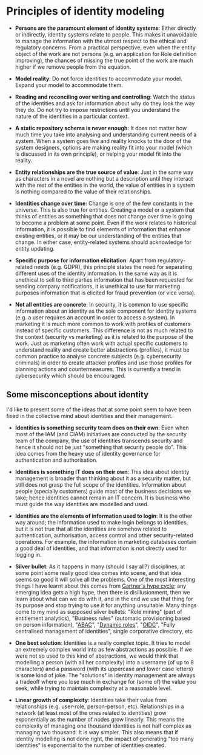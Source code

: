# Principles of identity modeling

- **Persons are the paramount element of identity systems**: Either directly or indirectly, identity systems relate to people. This makes it unavoidable to manage the information with the utmost respect to the ethical and regulatory concerns. From a practical perspective, even when the entity object of the work are not persons (e.g. an application for Role definition improving), the chances of missing the true point of the work are much higher if we remove people from the equation.

- **Model reality**: Do not force identities to accommodate your model. Expand your model to accommodate them.

- **Reading and reconciling over writing and controlling**: Watch the status of the identities and ask for information about why do they look the way they do. Do not try to impose restrictions until you understand the nature of the identities in a particular context.

- **A static repository schema is never enough**: It does not matter how much time you take into analysing and understanding current needs of a system. When a system goes live and reality knocks to the door of the system designers, options are making reality fit into your model (which is discussed in its own principle), or helping your model fit into the reality.

- **Entity relationships are the true source of value**: Just in the same way as characters in a novel are nothing but a description until they interact with the rest of the entities in the world, the value of entities in a system is nothing compared to the value of their relationships.

- **Identities change over time**: Change is one of the few constants in the universe. This is also true for entities. Creating a model or a system that thinks of entities as something that does not change over time is going to become a problem at some point. Even if the work relates to historical information, it is possible to find elements of information that enhance existing entities, or it may be our understanding of the entities that change. In either case, entity-related systems should acknowledge for entity updating.

- **Specific purpose for information elicitation**: Apart from regulatory-related needs (e.g. GDPR), this principle states the need for separating different uses of the identity information. In the same way as it is unethical to sell to third parties information that has been requested for sending company notifications, it is unethical to use for marketing purposes information that is elicited for fraud prevention (or vice versa).

- **Not all entities are concrete**: In security, it is common to use specific information about an identity as the sole component for identity systems (e.g. a user requires an account in order to access a system). In marketing it is much more common to work with profiles of customers instead of specific customers. This difference is not as much related to the context (security vs marketing) as it is related to the purpose of the work. Just as marketing often work with actual specific customers to understand reality and create better abstractions (profiles), it must be common practice to analyse concrete subjects (e.g. cybersecurity criminals) in order to create attacker profiles and use those profiles for planning actions and countermeasures. This is currently a trend in cybersecurity which should be encouraged.

## Some misconceptions about identity

I'd like to present some of the ideas that at some point seem to have been fixed in the collective mind about identities and their management.

- **Identities is something security team does on their own**: Even when most of the IAM (and CIAM) initiatives are conducted by the security team of the company, the use of identities transcends security and hence it should not be just "something that security people do". This idea comes from the heavy use of identity governance for authentication and authorisation.

- **Identities is something IT does on their own**: This idea about identity management is broader than thinking about it as a security matter, but still does not grasp the full scope of the identities. Information about people (specially customers) guide most of the business decisions we take; hence identities cannot remain an IT concern. It is business who must guide the way identities are modelled and used.

- **Identities are the elements of information used to login**: It is the other way around; the information used to make login belongs to identities, but it is not true that all the identities are somehow related to authentication, authorisation, access control and other security-related operations. For example, the information in marketing databases contain a good deal of identities, and that information is not directly used for logging in.

- **Silver bullet**: As it happens in many (should I say all?) disciplines, at some point some really good idea comes into scene, and that idea seems so good it will solve all the problems. One of the most interesting things I have learnt about this comes from [Gartner's hype cycle](https://www.gartner.com/technology/research/methodologies/hype-cycle.jsp); any emerging idea gets a high hype, then there is disillusionment, then we learn about what can we do with it, and in the end we use that thing for its purpose and stop trying to use it for anything unsuitable. Many things come to my mind as supposed silver bullets: "Role mining" (part of entitlement analytics), "Business rules" (automatic provisioning based on person information), "[ABAC](https://en.wikipedia.org/wiki/Attribute-based_access_control)", "[Dynamic roles](https://www.ibm.com/support/knowledgecenter/SSRMWJ_6.0.0.2/com.ibm.isim.doc_6.0.0.2/overview/cpt/cpt_ic_oview_featur_rolestaticdynamic.htm)", "[OIDC](https://en.wikipedia.org/wiki/OpenID_Connect)", "Fully centralised management of identities", single corporative directory, etc

- **One best solution**: Identities is a really complex topic. It tries to model an extremely complex world into as few abstractions as possible. If we were not so used to this kind of abstractions, we would think that modelling a person (with all her complexity) into a username (of up to 8 characters) and a password (with its uppercase and lower case letters) is some kind of joke. The "solutions" in identity management are always a tradeoff where you lose much in exchange for (some of) the value you seek, while trying to maintain complexity at a reasonable level.

- **Linear growth of complexity**: Identities take their value from relationships (e.g. user-role, person-person, etc). Relationships in a network (at least most of the ones related to identities) grow exponentially as the number of nodes grow linearly. This means the complexity of managing one thousand identities is not half complex as managing two thousand. It is way simpler. This also means that if identity modelling is not done right, the impact of generating "too many identities" is exponential to the number of identities created.
